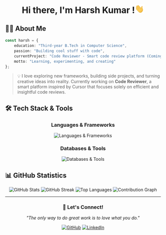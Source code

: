 <h1 align="center">
Hi there, I'm Harsh Kumar !<img src="https://raw.githubusercontent.com/harsh-space/harsh-space/main/wave.gif" width="30px" alt="wave" />
</h1>

## 👨‍💻 About Me

```typescript
const harsh = {
    education: "Third-year B.Tech in Computer Science",
    passion: "Building cool stuff with code",
    currentProject: "Code Reviewer - Smart code review platform (Coming Soon!)",
    motto: "Learning, experimenting, and creating"
};
```

> 💡 I love exploring new frameworks, building side projects, and turning creative ideas into reality. Currently working on **Code Reviewer**, a smart platform inspired by Cursor that focuses solely on efficient and insightful code reviews.

## 🛠️ Tech Stack & Tools

<div align="center">

### Languages & Frameworks

<p>
  <img src="https://skillicons.dev/icons?i=python,js,html,css,react,nodejs,express" alt="Languages & Frameworks" />
</p>

### Databases & Tools

<p>
  <img src="https://skillicons.dev/icons?i=mysql,firebase,github,arduino,unity" alt="Databases & Tools" />
</p>

</div>

## 📊 GitHub Statistics

<div align="center">

<img width="49%" src="https://github-readme-stats.vercel.app/api?username=harsh-space&show_icons=true&theme=default&hide_border=true&count_private=true&include_all_commits=true&hide_title=true&hide_rank=true" alt="GitHub Stats" />

<img width="49%" src="https://streak-stats.demolab.com?user=harsh-space&theme=default&hide_border=true&ring=2F80ED&fire=FF6B6B&currStreakLabel=2F80ED&background=FFFFFF&sideNums=333&dates=666&currStreakNum=333&sideLabels=333" alt="GitHub Streak" />

<img width="49%" src="https://github-readme-stats.vercel.app/api/top-langs/?username=harsh-space&layout=compact&theme=default&hide_border=true&langs_count=8" alt="Top Languages" />

<img width="49%" src="https://github-readme-activity-graph.vercel.app/graph?username=harsh-space&theme=github-compact&hide_border=true&bg_color=FFFFFF&color=2F80ED&line=2F80ED&point=333&area=true&area_color=2F80ED&title_color=2F80ED&custom_title=%20&height=600" alt="Contribution Graph" />

</div>

---

<div align="center">

### 💬 Let's Connect!

*"The only way to do great work is to love what you do."*

[![GitHub](https://img.shields.io/badge/GitHub-harsh--space-181717?style=for-the-badge&logo=github)](https://github.com/harsh-space)
[![LinkedIn](https://img.shields.io/badge/LinkedIn-Harsh_Kumar-0A66C2?style=for-the-badge&logo=linkedin)](https://linkedin.com/in/harshkumar404)

</div>
